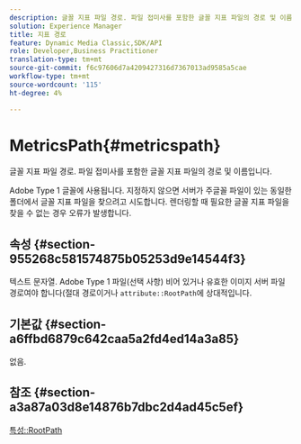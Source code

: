 ```yaml
---
description: 글꼴 지표 파일 경로. 파일 접미사를 포함한 글꼴 지표 파일의 경로 및 이름입니다.
solution: Experience Manager
title: 지표 경로
feature: Dynamic Media Classic,SDK/API
role: Developer,Business Practitioner
translation-type: tm+mt
source-git-commit: f6c97606d7a4209427316d7367013ad9585a5cae
workflow-type: tm+mt
source-wordcount: '115'
ht-degree: 4%

---
```



# MetricsPath{#metricspath}

글꼴 지표 파일 경로. 파일 접미사를 포함한 글꼴 지표 파일의 경로 및 이름입니다.

Adobe Type 1 글꼴에 사용됩니다. 지정하지 않으면 서버가 주글꼴 파일이 있는 동일한 폴더에서 글꼴 지표 파일을 찾으려고 시도합니다. 렌더링할 때 필요한 글꼴 지표 파일을 찾을 수 없는 경우 오류가 발생합니다.

## 속성 {#section-955268c581574875b05253d9e14544f3}

텍스트 문자열. Adobe Type 1 파일(선택 사항) 비어 있거나 유효한 이미지 서버 파일 경로여야 합니다(절대 경로이거나 `attribute::RootPath`에 상대적입니다.

## 기본값 {#section-a6ffbd6879c642caa5a2fd4ed14a3a85}

없음.

## 참조 {#section-a3a87a03d8e14876b7dbc2d4ad45c5ef}

[특성::RootPath](/help/aem-is-ir-api/is-api/image-catalog/image-serving-api-ref/c-image-catalog-reference/c-attributes-reference/r-rootpath.md)
